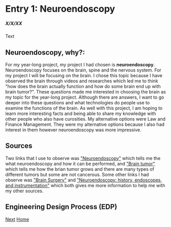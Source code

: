 # Entry 1: Neuroendoscopy
##### X/X/XX

Text
## Neuroendoscopy, why?: 
For my year-long project, my project I had chosen is **neuroendoscopy**. Neuroendoscopy focuses on the brain, spine and the nervous system. For my project I will be focusing on the brain. I chose this topic because I have observed the brain through videos and researches which led me to think "how does the brain actually function and how do some brain end up with brain tumor?". These questions made me interested in choosing the brain as my topic for the year-long project.  Although there are answers, I want to go deeper into these questions and what technologies do people use to examine the functions of the brain. As well with this project, I am hoping to learn more interesting facts and being able to share my knowledge with other people who also have curosities. My alternative options were Law and Finance Management. They were my alternative options because I also had interest in them however neuroendoscopy was more impressive.

## Sources
Two links that I use to observe was ["Neuroendoscopy"](https://www.moffitt.org/cancers/brain-cancer/treatment/surgery/neuroendoscopy/) which tells me the what neuroendoscopy and how it can be performed, and ["Brain tumor"](https://www.mayoclinic.org/diseases-conditions/brain-tumor/symptoms-causes/syc-20350084) which tells me how the brian tumor grows and there are many types of different tumors but some are not cancerous. Some other links I had observe was ["Brain Surgery"](https://my.clevelandclinic.org/health/treatments/16802-brain-surgery) and ["Neuroendoscopy: history, endoscopes, and instrumentation"](https://link.springer.com/article/10.1007/s00381-023-06090-0) which both gives me more information to help me with my other sources.

## Engineering Design Process (EDP)

[Next](entry02.md)
[Home](../README.md)
